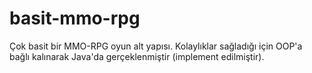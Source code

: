 # basit-mmo-rpg
Çok basit bir MMO-RPG oyun alt yapısı. Kolaylıklar sağladığı için OOP'a bağlı kalınarak Java'da gerçeklenmiştir (implement edilmiştir).

